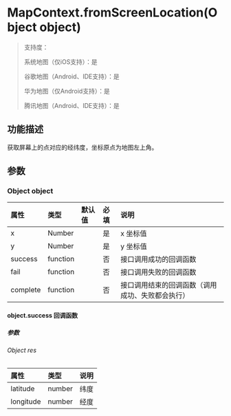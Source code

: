 # MapContext.fromScreenLocation(Object object)

>  支持度：
>
> 系统地图（仅iOS支持）：是
>
> 谷歌地图（Android、IDE支持）：是
>
> 华为地图（仅Android支持）：是
>
> 腾讯地图（Android、IDE支持）：是

## 功能描述

获取屏幕上的点对应的经纬度，坐标原点为地图左上角。

## 参数

### Object object

| 属性     | 类型     | 默认值 | 必填 | 说明                                             |
| :------- | :------- | :----- | :--- | :----------------------------------------------- |
| x        | Number   |        | 是   | x 坐标值                                         |
| y        | Number   |        | 是   | y 坐标值                                         |
| success  | function |        | 否   | 接口调用成功的回调函数                           |
| fail     | function |        | 否   | 接口调用失败的回调函数                           |
| complete | function |        | 否   | 接口调用结束的回调函数（调用成功、失败都会执行） |

#### object.success 回调函数

##### 参数

###### Object res

| 属性      | 类型   | 说明 |
| :-------- | :----- | :--- |
| latitude  | number | 纬度 |
| longitude | number | 经度 |